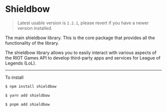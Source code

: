 # Shieldbow

> Latest usable version is `2.2.1`, please revert if you have a newer version installed.

The main shieldbow library. This is the core package that provides all the functionality of the library.

The shieldbow library allows you to easily interact with various aspects of the RIOT Games API
to develop third-party apps and services for League of Legends (LoL).

---

To install

```bash
$ npm install shieldbow

$ yarn add shieldbow

$ pnpm add shieldbow
```



